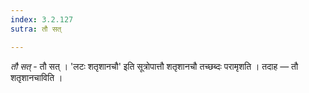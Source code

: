 ```yaml
---
index: 3.2.127
sutra: तौ सत्

---
```

_तौ सत्_ - तौ सत् । 'लटः शतृशानचौ' इति सूत्रोपात्तौ शतृशानचौ तच्छब्दः परामृशति । तदाह —  तौ शतृशानचाविति ।